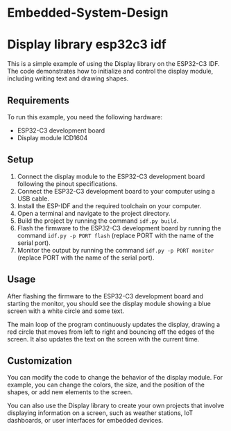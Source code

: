 # Embedded-System-Design

# Display library esp32c3 idf

This is a simple example of using the Display library on the ESP32-C3 IDF. The code demonstrates how to initialize and control the display module, including writing text and drawing shapes.

## Requirements

To run this example, you need the following hardware:

- ESP32-C3 development board
- Display module lCD1604

## Setup

1. Connect the display module to the ESP32-C3 development board following the pinout specifications.
2. Connect the ESP32-C3 development board to your computer using a USB cable.
3. Install the ESP-IDF and the required toolchain on your computer.
4. Open a terminal and navigate to the project directory.
5. Build the project by running the command `idf.py build`.
6. Flash the firmware to the ESP32-C3 development board by running the command `idf.py -p PORT flash` (replace PORT with the name of the serial port).
7. Monitor the output by running the command `idf.py -p PORT monitor` (replace PORT with the name of the serial port).

## Usage

After flashing the firmware to the ESP32-C3 development board and starting the monitor, you should see the display module showing a blue screen with a white circle and some text.

The main loop of the program continuously updates the display, drawing a red circle that moves from left to right and bouncing off the edges of the screen. It also updates the text on the screen with the current time.

## Customization

You can modify the code to change the behavior of the display module. For example, you can change the colors, the size, and the position of the shapes, or add new elements to the screen.

You can also use the Display library to create your own projects that involve displaying information on a screen, such as weather stations, IoT dashboards, or user interfaces for embedded devices.


